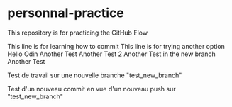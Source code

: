 # personnal-practice
This repository is for practicing the GitHub Flow 

This line is for learning how to commit
This line is for trying another option
Hello Odin 
Another Test
Another Test 2
Another Test in the new branch
Another Test

Test de travail sur une nouvelle branche "test_new_branch"

Test d'un nouveau commit en vue d'un nouveau push sur "test_new_branch"
